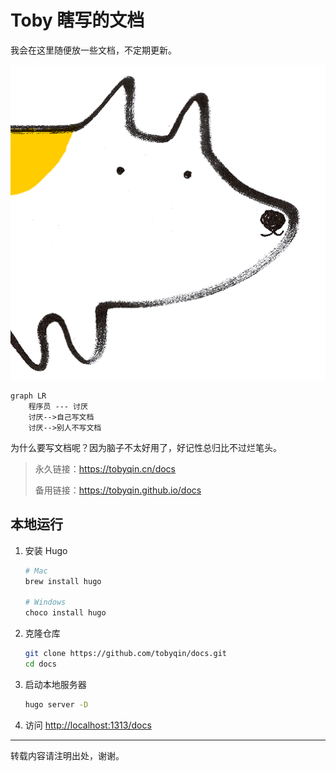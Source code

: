 # Toby 瞎写的文档

我会在这里随便放一些文档，不定期更新。

![doggy](assets/dog.png)

```mermaid
graph LR
    程序员 --- 讨厌
    讨厌-->自己写文档
    讨厌-->别人不写文档
```

为什么要写文档呢？因为脑子不太好用了，好记性总归比不过烂笔头。

> 永久链接：<https://tobyqin.cn/docs>
>
> 备用链接：<https://tobyqin.github.io/docs>

## 本地运行

1. 安装 Hugo
   ```bash
   # Mac
   brew install hugo
   
   # Windows
   choco install hugo
   ```

2. 克隆仓库
   ```bash
   git clone https://github.com/tobyqin/docs.git
   cd docs
   ```

3. 启动本地服务器
   ```bash
   hugo server -D
   ```

4. 访问 <http://localhost:1313/docs>

---
转载内容请注明出处，谢谢。
